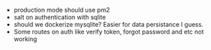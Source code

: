 - production mode should use pm2
- salt on authentication with sqlite
- should we dockerize mysqlite? Easier for data persistance I guess.
- Some routes on auth like verify token, forgot password and etc not working
